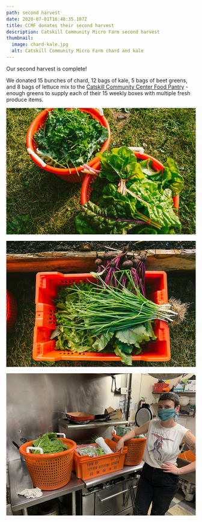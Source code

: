 ```yaml
---
path: second harvest
date: 2020-07-01T16:48:35.107Z
title: CCMF donates their second harvest
description: Catskill Community Micro Farm second harvest
thumbnail:
  image: chard-kale.jpg
  alt: Catskill Community Micro Farm chard and kale
---
```


Our second harvest is complete!

We donated 15 bunches of chard, 12 bags of kale, 5 bags of beet greens, and 8 bags of lettuce mix to the <a href="http://www.catskillcommunitycenter.org/food-pantry/" target="_blank">Catskill Community Center Food Pantry</a> - enough greens to supply each of their 15 weekly boxes with multiple fresh produce items.

![Catskill Community Micro Farm chard and kale](chard-kale.jpg "Chard and Kale")

![Catskill Community Micro Farm greens and harvest](basket.jpg "Basket")

![Catskill Community Micro Farm volunteer harvest](lily.jpg "Lily")
